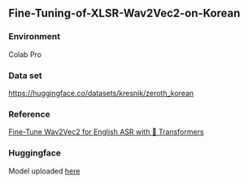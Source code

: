 ## Fine-Tuning-of-XLSR-Wav2Vec2-on-Korean


### Environment
Colab Pro


### Data set
https://huggingface.co/datasets/kresnik/zeroth_korean


### Reference
[Fine-Tune Wav2Vec2 for English ASR with 🤗 Transformers](https://huggingface.co/blog/fine-tune-wav2vec2-english#set-up-trainer)


### Huggingface
Model uploaded [here](https://huggingface.co/thisisHJLee/wav2vec2-large-xls-r-300m-korean-g)
